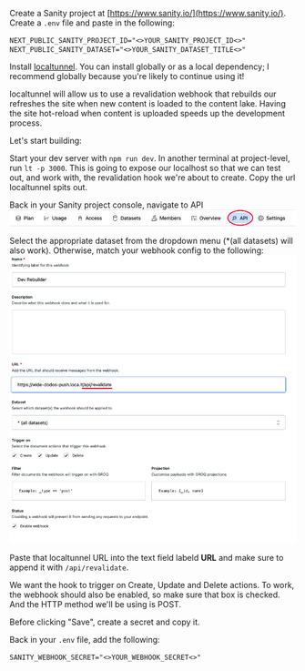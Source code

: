 Create a Sanity project at [https://www.sanity.io/](https://www.sanity.io/).
Create a `.env` file and paste in the following:
```
NEXT_PUBLIC_SANITY_PROJECT_ID="<>YOUR_SANITY_PROJECT_ID<>"
NEXT_PUBLIC_SANITY_DATASET="<>YOUR_SANITY_DATASET_TITLE<>"
```

Install [localtunnel](https://github.com/localtunnel/localtunnel#readme). You can install globally or as a local dependency; I recommend globally because you're likely to continue using it!

localtunnel will allow us to use a revalidation webhook that rebuilds our refreshes the site when new content is loaded to the content lake. Having the site hot-reload when content is uploaded speeds up the development process.

Let's start building:

Start your dev server with `npm run dev`. In another terminal at project-level, run `lt -p 3000`. This is going to expose our localhost so that we can test out, and work with, the revalidation hook we're about to create. Copy the url localtunnel spits out.

Back in your Sanity project console, navigate to API
![Sanity console toolbar API tab](/public/images/API_Nav.png "Sanity console toolbar API tab")

Select the appropriate dataset from the dropdown menu (*(all datasets) will also work). Otherwise, match your webhook config to the following:
![Sanity revalidation webhook settings](/public/images/webhook_settings.png "Sanity revalidation webhook settings")

Paste that localtunnel URL into the text field labeld <strong>URL</strong> and make sure to append it with `/api/revalidate`.

We want the hook to trigger on Create, Update and Delete actions. To work, the webhook should also be enabled, so make sure that box is checked. And the HTTP method we'll be using is POST.

Before clicking "Save", create a secret and copy it.

Back in your `.env` file, add the following:
```
SANITY_WEBHOOK_SECRET="<>YOUR_WEBHOOK_SECRET<>"
```